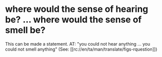 # where would the sense of hearing be? ... where would the sense of smell be?

This can be made a statement. AT: "you could not hear anything ... you could not smell anything" (See: [[rc://en/ta/man/translate/figs-rquestion]])